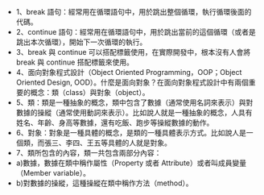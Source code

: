 * 1、break 語句：經常用在循環語句中，用於跳出整個循環，執行循環後面的代碼。
* 2、continue 語句：經常用在循環語句中，用於跳出當前的這個循環（或者是跳出本次循環），開始下一次循環的執行。
* 3、break 與 continue 可以搭配標籤使用，在實際開發中，根本沒有人會將 break 與 continue 搭配標籤來使用。  
* 4、面向對象程式設計（Object Oriented Programming，OOP；Object Oriented Design, OOD）。什麼是面向對象？在面向對象程式設計中有兩個重要的概念：類（class）與對象（object）。
* 5、類：類是一種抽象的概念，類中包含了數據（通常使用名詞來表示）與對數據的操縱（通常使用動詞來表示）。比如說人就是一種抽象的概念，人具有姓名、年齡、身高等數據，還有吃飯、跑步等操縱數據的動作。
* 6、對象：對象是一種具體的概念，是類的一種具體表示方式。比如說人是一個類，而張三、李四、王五等具體的人就是對象。
* 7、類所包含的內容，類一共包含兩部分內容：
 * a)數據，數據在類中稱作屬性（Property 或者 Attribute）或者叫成員變量（Member variable）。
 * b)對數據的操縱，這種操縱在類中稱作方法（method）。

